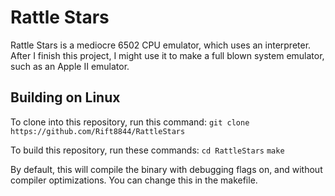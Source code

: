 
# Rattle Stars
Rattle Stars is a mediocre 6502 CPU emulator, which uses an interpreter. After I finish this project, I might use it to make a full blown system emulator, such as an Apple II emulator.

## Building on Linux

To clone into this repository, run this command:
`git clone https://github.com/Rift8844/RattleStars`

To build this repository, run these commands:
`cd RattleStars`
`make`

By default, this will compile the binary with debugging flags on, and without compiler optimizations. You can change this in the makefile.
